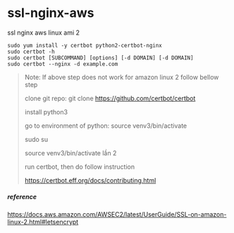 # ssl-nginx-aws
ssl nginx aws linux ami 2

    sudo yum install -y certbot python2-certbot-nginx
    sudo certbot -h
    sudo certbot [SUBCOMMAND] [options] [-d DOMAIN] [-d DOMAIN]
    sudo certbot --nginx -d example.com

   > Note: If above step does not work for amazon linux 2 follow bellow step
   >
   > clone git repo: git clone https://github.com/certbot/certbot
   >
   > install python3
   >
   > go to environment of python: source venv3/bin/activate
   >
   > sudo su
   >
   > source venv3/bin/activate lần 2
   >
   > run certbot, then do follow instruction
   >
   > https://certbot.eff.org/docs/contributing.html
   
 ##### reference
 https://docs.aws.amazon.com/AWSEC2/latest/UserGuide/SSL-on-amazon-linux-2.html#letsencrypt
 
